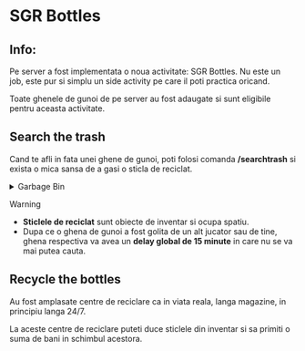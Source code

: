 # SGR Bottles
## Info:

Pe server a fost implementata o noua activitate: SGR Bottles.
Nu este un job, este pur si simplu un side activity pe care il poti practica oricand.

Toate ghenele de gunoi de pe server au fost adaugate si sunt eligibile pentru aceasta activitate.


## Search the trash

Cand te afli in fata unei ghene de gunoi, poti folosi comanda **/searchtrash** si exista o mica sansa de a gasi o sticla de reciclat.

<details>
  <summary> Garbage Bin  </summary>
<img src="https://i.imgur.com/6ShGekL.png" width="60%"/>
</details>



>[!WARNING]
> - **Sticlele de reciclat** sunt obiecte de inventar si ocupa spatiu.
> - Dupa ce o ghena de gunoi a fost golita de un alt jucator sau de tine, ghena respectiva va avea un **delay global de 15 minute** in care nu se va mai putea cauta.

## Recycle the bottles

Au fost amplasate centre de reciclare ca in viata reala, langa magazine, in principiu langa 24/7.

La aceste centre de reciclare puteti duce sticlele din inventar si sa primiti o suma de bani in schimbul acestora. 
